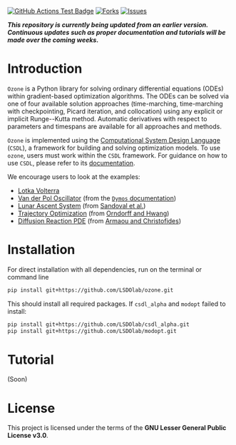 [![GitHub Actions Test Badge](https://github.com/LSDOlab/ozone/actions/workflows/actions.yml/badge.svg)](https://github.com/ozone/ozone/.github)
[![Forks](https://img.shields.io/github/forks/LSDOlab/ozone.svg)](https://github.com/LSDOlab/ozone/network)
[![Issues](https://img.shields.io/github/issues/LSDOlab/ozone.svg)](https://github.com/LSDOlab/ozone/issues)

**_This repository is currently being updated from an earlier version. Continuous updates such as proper documentation and tutorials will be made over the coming weeks._**

# Introduction
`Ozone` is a Python library for solving ordinary differential equations (ODEs) within gradient-based optimization algorithms. The ODEs can be solved via one of four available solution approaches (time-marching, time-marching with checkpointing, Picard iteration, and collocation) using any explicit or implicit Runge--Kutta method. Automatic derivatives with respect to parameters and timespans are available for all approaches and methods.

`Ozone` is implemented using the [Computational System Design Language](https://github.com/LSDOlab/CSDL_alpha) (`CSDL`), a framework for building and solving optimization models. To use `ozone`, users must work within the `CSDL` framework. For guidance on how to use `CSDL`, please refer to its [documentation](https://csdl-alpha.readthedocs.io/en/latest/).

We encourage users to look at the examples:
* [Lotka Volterra](examples/simple_examples/lotka_volterra.py)
* [Van der Pol Oscillator](examples/paper_examples/2_van_der_pol_oscillator.py) (from the [`Dymos` documentation](https://openmdao.org/dymos/docs/latest/examples/vanderpol/vanderpol.html))
* [Lunar Ascent System](examples/paper_examples/1_lunar_ascent.py) (from [Sandoval et al.](https://arc.aiaa.org/doi/abs/10.2514/6.2022-0949))
* [Trajectory Optimization](examples/paper_examples/3_trajectory_optimization.py) (from [Orndorff and Hwang](https://arc.aiaa.org/doi/abs/10.2514/6.2022-3485))
* [Diffusion Reaction PDE](examples/paper_examples/4_nonlinear_diffusion_reaction.py) (from [Armaou and Christofides](https://www.sciencedirect.com/science/article/abs/pii/S0009250902004190))

# Installation
For direct installation with all dependencies, run on the terminal or command line
```sh
pip install git+https://github.com/LSDOlab/ozone.git
```
This should install all required packages.
If `csdl_alpha` and `modopt` failed to install:
```sh
pip install git+https://github.com/LSDOlab/csdl_alpha.git
pip install git+https://github.com/LSDOlab/modopt.git
```

# Tutorial
(Soon)

# License
This project is licensed under the terms of the **GNU Lesser General Public License v3.0**.